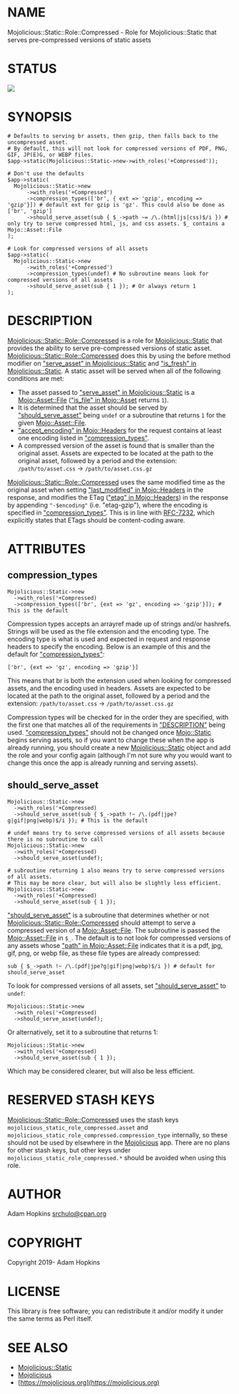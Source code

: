 # NAME

Mojolicious::Static::Role::Compressed - Role for Mojolicious::Static that
serves pre-compressed versions of static assets

# STATUS

<div>
    <a href="https://travis-ci.org/srchulo/Mojolicious-Static-Role-Compressed"><img src="https://travis-ci.org/srchulo/Mojolicious-Static-Role-Compressed.svg?branch=master"></a>
</div>

# SYNOPSIS

    # Defaults to serving br assets, then gzip, then falls back to the uncompressed asset.
    # By default, this will not look for compressed versions of PDF, PNG, GIF, JP(E)G, or WEBP files.
    $app->static(Mojolicious::Static->new->with_roles('+Compressed'));

    # Don't use the defaults
    $app->static(
      Mojolicious::Static->new
          ->with_roles('+Compressed')
          ->compression_types(['br', { ext => 'gzip', encoding => 'gzip'}]) # default ext for gzip is 'gz'. This could also be done as ['br', 'gzip']
          ->should_serve_asset(sub { $_->path ~= /\.(html|js|css)$/i }) # only try to serve compressed html, js, and css assets. $_ contains a Mojo::Asset::File
    );

    # Look for compressed versions of all assets
    $app->static(
      Mojolicious::Static->new
          ->with_roles('+Compressed')
          ->compression_types(undef) # No subroutine means look for compressed versions of all assets
          ->should_serve_asset(sub { 1 }); # Or always return 1
    );

# DESCRIPTION

[Mojolicious::Static::Role::Compressed](https://metacpan.org/pod/Mojolicious::Static::Role::Compressed) is a role for [Mojolicious::Static](https://metacpan.org/pod/Mojolicious::Static)
that provides the ability to serve pre-compressed versions of static asset.
[Mojolicious::Static::Role::Compressed](https://metacpan.org/pod/Mojolicious::Static::Role::Compressed) does this by using the before method
modifier on ["serve\_asset" in Mojolicious::Static](https://metacpan.org/pod/Mojolicious::Static#serve_asset) and
["is\_fresh" in Mojolicious::Static](https://metacpan.org/pod/Mojolicious::Static#is_fresh). A static asset will be served when all of the
following conditions are met:

- The asset passed to ["serve\_asset" in Mojolicious::Static](https://metacpan.org/pod/Mojolicious::Static#serve_asset) is a
[Mojo::Asset::File](https://metacpan.org/pod/Mojo::Asset::File) (["is\_file" in Mojo::Asset](https://metacpan.org/pod/Mojo::Asset#is_file) returns `1`).
- It is determined that the asset should be served by ["should\_serve\_asset"](#should_serve_asset)
being `undef` or a subroutine that returns `1` for the given
[Mojo::Asset::File](https://metacpan.org/pod/Mojo::Asset::File).
- ["accept\_encoding" in Mojo::Headers](https://metacpan.org/pod/Mojo::Headers#accept_encoding) for the request contains at least one encoding
listed in ["compression\_types"](#compression_types).
- A compressed version of the asset is found that is smaller than the original
asset. Assets are expected to be located at the path to the original asset,
followed by a period and the extension: `/path/to/asset.css` ->
`/path/to/asset.css.gz`

[Mojolicious::Static::Role::Compressed](https://metacpan.org/pod/Mojolicious::Static::Role::Compressed) uses the same modified time as the
original asset when setting ["last\_modified" in Mojo::Headers](https://metacpan.org/pod/Mojo::Headers#last_modified) in the response, and
modifies the ETag (["etag" in Mojo::Headers](https://metacpan.org/pod/Mojo::Headers#etag)) in the response by appending
`"-$encoding"` (i.e. "etag-gzip"), where the encoding is specified in
["compression\_types"](#compression_types). This is in line with
[RFC-7232](https://tools.ietf.org/html/rfc7232#section-2.3.3), which explicitly
states that ETags should be content-coding aware.

# ATTRIBUTES

## compression\_types

    Mojolicious::Static->new
      ->with_roles('+Compressed)
      ->compression_types(['br', {ext => 'gz', encoding => 'gzip'}]); # This is the default

Compression types accepts an arrayref made up of strings and/or hashrefs.
Strings will be used as the file extension and the encoding type. The encoding
type is what is used and expected in request and response headers to specify
the encoding. Below is an example of this and the default for
["compression\_types"](#compression_types):

    ['br', {ext => 'gz', encoding => 'gzip'}]

This means that br is both the extension used when looking for compressed
assets, and the encoding used in headers. Assets are expected to be located at
the path to the original asset, followed by a period and the extension:
`/path/to/asset.css` -> `/path/to/asset.css.gz`

Compression types will be checked for in the order they are specified, with the
first one that matches all of the requirements in ["DESCRIPTION"](#description) being used.
["compression\_types"](#compression_types) should not be changed once [Mojo::Static](https://metacpan.org/pod/Mojo::Static) begins serving
assets, so if you want to change these when the app is already running, you
should create a new [Mojolicious::Static](https://metacpan.org/pod/Mojolicious::Static) object and add the role and your
config again (although I'm not sure why you would want to change this once the
app is already running and serving assets).

## should\_serve\_asset

    Mojolicious::Static->new
      ->with_roles('+Compressed)
      ->should_serve_asset(sub { $_->path !~ /\.(pdf|jpe?g|gif|png|webp)$/i }); # This is the default

    # undef means try to serve compressed versions of all assets because there is no subroutine to call
    Mojolicious::Static->new
      ->with_roles('+Compressed)
      ->should_serve_asset(undef);

    # subroutine returning 1 also means try to serve compressed versions of all assets.
    # This may be more clear, but will also be slightly less efficient.
    Mojolicious::Static->new
      ->with_roles('+Compressed)
      ->should_serve_asset(sub { 1 });

["should\_serve\_asset"](#should_serve_asset) is a subroutine that determines whether or not
[Mojolicious::Static::Role::Compressed](https://metacpan.org/pod/Mojolicious::Static::Role::Compressed) should attempt to serve a compressed
version of a [Mojo::Asset::File](https://metacpan.org/pod/Mojo::Asset::File). The subroutine is passed the
[Mojo::Asset::File](https://metacpan.org/pod/Mojo::Asset::File) in `$_`. The default is to not look for compressed
versions of any assets whose ["path" in Mojo::Asset::File](https://metacpan.org/pod/Mojo::Asset::File#path) indicates that it is a
pdf, jpg, gif, png, or webp file, as these file types are already compressed:

    sub { $_->path !~ /\.(pdf|jpe?g|gif|png|webp)$/i }) # default for should_serve_asset

To look for compressed versions of all assets, set ["should\_serve\_asset"](#should_serve_asset) to
`undef`:

    Mojolicious::Static->new
      ->with_roles('+Compressed)
      ->should_serve_asset(undef);

Or alternatively, set it to a subroutine that returns 1:

    Mojolicious::Static->new
      ->with_roles('+Compressed)
      ->should_serve_asset(sub { 1 });

Which may be considered clearer, but will also be less efficient.

# RESERVED STASH KEYS

[Mojolicious::Static::Role::Compressed](https://metacpan.org/pod/Mojolicious::Static::Role::Compressed) uses the stash keys
`mojolicious_static_role_compressed.asset` and
`mojolicious_static_role_compressed.compression_type` internally, so these
should not be used by elsewhere in the [Mojolicious](https://metacpan.org/pod/Mojolicious) app. There are no plans
for other stash keys, but other keys under
`mojolicious_static_role_compressed.*` should be avoided when using this role.

# AUTHOR

Adam Hopkins <srchulo@cpan.org>

# COPYRIGHT

Copyright 2019- Adam Hopkins

# LICENSE

This library is free software; you can redistribute it and/or modify it under
the same terms as Perl itself.

# SEE ALSO

- [Mojolicious::Static](https://metacpan.org/pod/Mojolicious::Static)
- [Mojolicious](https://metacpan.org/pod/Mojolicious)
- [https://mojolicious.org](https://mojolicious.org)
